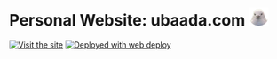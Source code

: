 

# Personal Website: ubaada.com <img src="images/favicon.png" width="35em">

[<img alt="Visit the site" src="https://img.shields.io/website?down_color=red&down_message=Offline&label=Website%20Status&style=for-the-badge&up_color=green&up_message=ONLINE&url=https%3A%2F%2Fwww.ubaada.com">](htttps://www.ubaada.com)
[<img alt="Deployed with web deploy" src="https://img.shields.io/badge/Deployed With-web deploy-%3CCOLOR%3E?style=for-the-badge&color=0077b6">](https://github.com/SamKirkland/web-deploy)
<br/>

